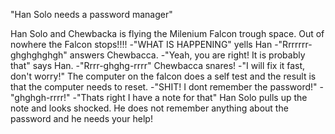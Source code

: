 "Han Solo needs a password manager" 

Han Solo and Chewbacka is flying the Milenium Falcon trough space. 
Out of nowhere the Falcon stops!!!! 
-"WHAT IS HAPPENING" yells Han 
-"Rrrrrrr-ghghghghgh" answers Chewbacca.
-"Yeah, you are right! It is probably that" says Han.
-"Rrrr-ghghg-rrrr" Chewbacca snares!
-"I will fix it fast, don't worry!"
The computer on the falcon does a self test and the result is that 
the computer needs to reset.
-"SHIT! I dont remember the password!"
-"ghghgh-rrrr!"
-"Thats right I have a note for that" 
Han Solo pulls up the note and looks shocked. He does not remember 
anything about the password and he needs your help!


